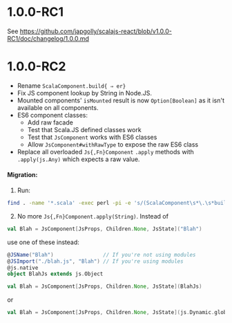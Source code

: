 # 1.0.0-RC1

See https://github.com/japgolly/scalajs-react/blob/v1.0.0-RC1/doc/changelog/1.0.0.md


# 1.0.0-RC2

* Rename `ScalaComponent.build{ ⇒ er}`
* Fix JS component lookup by String in Node.JS.
* Mounted components' `isMounted` result is now `Option[Boolean]` as it isn't available on all components.
* ES6 component classes:
  * Add raw facade
  * Test that Scala.JS defined classes work
  * Test that `JsComponent` works with ES6 classes
  * Allow `JsComponent#withRawType` to expose the raw ES6 class
* Replace all overloaded `Js{,Fn}Component` `.apply` methods with `.apply(js.Any)` which expects a raw value.

#### Migration:
1. Run:
```sh
find . -name '*.scala' -exec perl -pi -e 's/(ScalaComponent\s*\.\s*build)(\s*\[)/\1er\2/g' {} +
```
2. No more `Js{,Fn}Component.apply(String)`. Instead of
  ```scala
  val Blah = JsComponent[JsProps, Children.None, JsState]("Blah")
  ```
  use one of these instead:
  ```scala
  @JSName("Blah")                // If you're not using modules
  @JSImport("./blah.js", "Blah") // If you're using modules
  @js.native
  object BlahJs extends js.Object

  val Blah = JsComponent[JsProps, Children.None, JsState](BlahJs)
  ```
  or
  ```scala
  val Blah = JsComponent[JsProps, Children.None, JsState](js.Dynamic.global.Blah)
  ```
